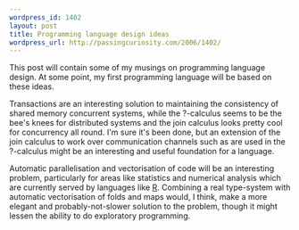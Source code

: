 ```yaml
--- 
wordpress_id: 1402
layout: post
title: Programming language design ideas
wordpress_url: http://passingcuriosity.com/2006/1402/
---
```

This post will contain some of my musings on programming language design. At some point, my first programming language will be based on these ideas.

Transactions are an interesting solution to maintaining the consistency of shared memory concurrent systems, while the ?-calculus seems to be the bee's knees for distributed systems and the join calculus looks pretty cool for concurrency all round. I'm sure it's been done, but an extension of the join calculus to work over communication channels such as are used in the ?-calculus might be an interesting and useful foundation for a language.

Automatic parallelisation and vectorisation of code will be an interesting problem, particularly for areas like statistics and numerical analysis which are currently served by languages like [R](http://www.r-project.org/). Combining a real type-system with automatic vectorisation of folds and maps would, I think, make a more elegant and probably-not-slower solution to the problem, though it might lessen the ability to do exploratory programming.
